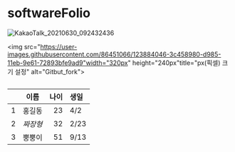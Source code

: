 # softwareFolio

![KakaoTalk_20210630_092432436](https://user-images.githubusercontent.com/86451066/123884046-3c458980-d985-11eb-9e61-72893bfe9ad9.jpg)

<img src="https://user-images.githubusercontent.com/86451066/123884046-3c458980-d985-11eb-9e61-72893bfe9ad9"width="320px" height="240px"title="px(픽셀) 크기 설정" alt="Gitbut_fork"></img><br/>

##


| | 이름 | 나이 | 생일 |
| :-: | :-: | -: | :- |
| 1 | 홍길동 | 23 | 4/2 |
| 2 | *짜장형* | 32 | 2/23|
| 3 | 뿡뿡이 | 51 | 9/13 |
